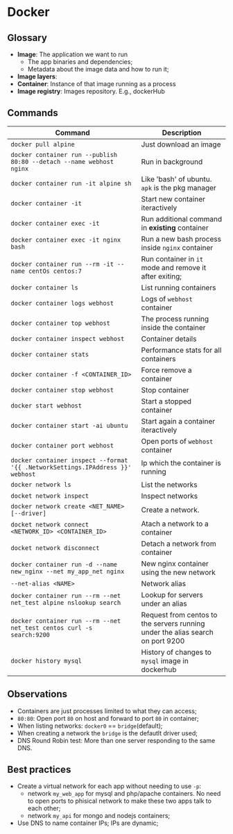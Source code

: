 # Docker

## Glossary
- **Image**: The application we want to run
	- The app binaries and dependencies;
	- Metadata about the image data and how to run it;
- **Image layers**: 
- **Container**: Instance of that image running as a process
- **Image registry**: Images repository. E.g., dockerHub

## Commands
Command | Description
---|---
`docker pull alpine` | Just download an image
`docker container run --publish 80:80 --detach --name webhost nginx` | Run in background
`docker container run -it alpine sh` | Like 'bash' of ubuntu. `apk` is the pkg manager
`docker container -it` | Start new container iteractively
`docker container exec -it` | Run additional command in **existing** container
`docker container exec -it nginx bash` | Run a new bash process inside `nginx` container
`docker container run --rm -it --name centOs centos:7` | Run container in `it` mode and remove it after exiting;
`docker container ls` | List running containers
`docker container logs webhost` | Logs of `webhost` container
`docker container top webhost` | The process running inside the container
`docker container inspect webhost` | Container details
`docker container stats` | Performance stats for all containers
`docker container -f <CONTAINER_ID>` | Force remove a container
`docker container stop webhost` | Stop container
`docker start webhost` | Start a stopped container
`docker container start -ai ubuntu` | Start again a container iteractively
`docker container port webhost` | Open ports of `webhost` container
`docker container inspect --format '{{ .NetworkSettings.IPAddress }}' webhost` | Ip which the container is running
`docker network ls` | List the networks
`docket network inspect` | Inspect networks
`docker network create <NET_NAME> [--driver]` | Create a network.
`docket network connect <NETWORK_ID> <CONTAINER_ID>` | Atach a network to a container
`docket network disconnect` | Detach a network from container
`docker container run -d --name new_nginx --net my_app_net nginx` | New nginx container using the new network
`--net-alias <NAME>` | Network alias
`docker container run --rm --net net_test alpine nslookup search` | Lookup for servers under an alias
`docker container run --rm --net net_test centos curl -s search:9200` | Request from centos to the servers running under the alias search on port 9200
`docker history mysql` | History of changes to `mysql` image in dockerhub


## Observations
- Containers are just processes limited to what they can access;
- `80:80`: Open port `80` on host and forward to port `80` in container;
- When listing networks: `docker0` == `bridge`(default);
- When creating a network the `bridge` is the defautlt driver used;
- DNS Round Robin test: More than one server responding to the same DNS.

## Best practices
- Create a virtual network for each app without needing to use `-p`:
	- network `my_web_app` for mysql and php/apache containers. No need to open ports to phisical network to make these two apps talk to each other;
	- network `my_api` for mongo and nodejs containers;
- Use DNS to name container IPs; IPs are dynamic;